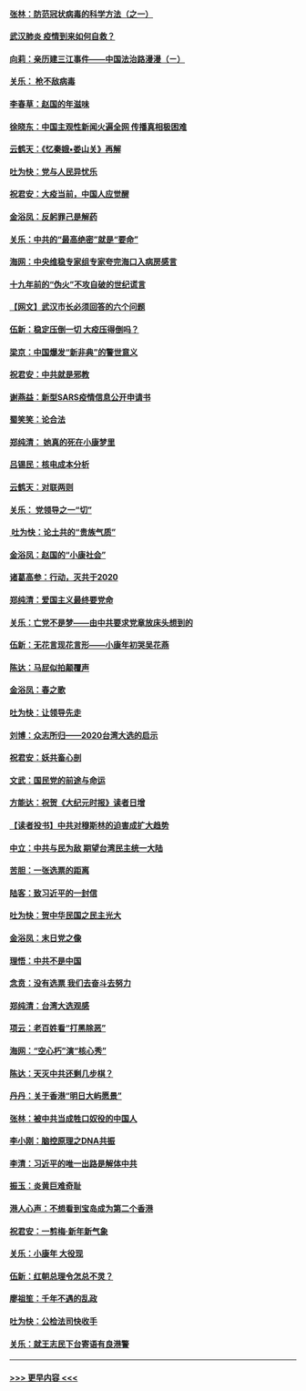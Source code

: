 #### [张林：防范冠状病毒的科学方法（之一）](../pages/nsc993/n11828618.md?t=01291511) 
#### [武汉肺炎 疫情到来如何自救？](../pages/nsc993/n11827632.md?t=01291511) 
#### [向莉：亲历建三江事件——中国法治路漫漫（ㄧ）](../pages/nsc993/n11827190.md?t=01291511) 
#### [关乐： 枪不敌病毒](../pages/nsc993/n11826746.md?t=01291511) 
#### [李春草：赵国的年滋味](../pages/nsc993/n11826321.md?t=01291511) 
#### [徐晓东：中国主观性新闻火遍全网 传播真相极困难](../pages/nsc993/n11826508.md?t=01291511) 
#### [云鹤天：《忆秦娥▪娄山关》再解](../pages/nsc993/n11824682.md?t=01291511) 
#### [吐为快：党与人民异忧乐](../pages/nsc993/n11824660.md?t=01291511) 
#### [祝君安：大疫当前，中国人应觉醒](../pages/nsc993/n11821946.md?t=01291511) 
#### [金浴凤：反躬罪己是解药](../pages/nsc993/n11820280.md?t=01291511) 
#### [关乐：中共的“最高绝密”就是“要命”](../pages/nsc993/n11816946.md?t=01291511) 
#### [海网：中央维稳专家组专家夸完海口入病房感言](../pages/nsc993/n11815138.md?t=01291511) 
#### [十九年前的“伪火”不攻自破的世纪谎言](../pages/nsc993/n11813238.md?t=01291511) 
#### [【网文】武汉市长必须回答的六个问题](../pages/nsc993/n11813848.md?t=01291511) 
#### [伍新：稳定压倒一切 大疫压得倒吗？](../pages/nsc993/n11812634.md?t=01291511) 
#### [梁京：中国爆发“新非典”的警世意义](../pages/nsc993/n11812554.md?t=01291511) 
#### [祝君安：中共就是邪教](../pages/nsc993/n11812431.md?t=01291511) 
#### [谢燕益：新型SARS疫情信息公开申请书](../pages/nsc993/n11808840.md?t=01291511) 
#### [蜀笑笑：论合法](../pages/nsc993/n11808064.md?t=01291511) 
#### [郑纯清： 她真的死在小康梦里](../pages/nsc993/n11806623.md?t=01291511) 
#### [吕锡民：核电成本分析](../pages/nsc993/n11806284.md?t=01291511) 
#### [云鹤天：对联两则](../pages/nsc993/n11805957.md?t=01291511) 
#### [关乐： 党领导之一“切”](../pages/nsc993/n11804505.md?t=01291511) 
#### [ 吐为快：论土共的“贵族气质”](../pages/nsc993/n11804490.md?t=01291511) 
#### [金浴凤：赵国的“小康社会”](../pages/nsc993/n11804452.md?t=01291511) 
#### [诸葛高参：行动，灭共于2020](../pages/nsc993/n11804120.md?t=01291511) 
#### [郑纯清：爱国主义最终要党命](../pages/nsc993/n11802197.md?t=01291511) 
#### [关乐：亡党不是梦——由中共要求党章放床头想到的](../pages/nsc993/n11802156.md?t=01291511) 
#### [伍新：无花言现花言形——小康年初哭吴花燕](../pages/nsc993/n11800044.md?t=01291511) 
#### [陈达：马屁似拍颠覆声](../pages/nsc993/n11800010.md?t=01291511) 
#### [金浴凤：春之歌](../pages/nsc993/n11797687.md?t=01291511) 
#### [吐为快：让领导先走](../pages/nsc993/n11797512.md?t=01291511) 
#### [刘博：众志所归——2020台湾大选的启示](../pages/nsc993/n11796878.md?t=01291511) 
#### [祝君安：妖共畜心剖](../pages/nsc993/n11794273.md?t=01291511) 
#### [文武：国民党的前途与命运](../pages/nsc993/n11794198.md?t=01291511) 
#### [方能达：祝贺《大纪元时报》读者日增](../pages/nsc993/n11793807.md?t=01291511) 
#### [【读者投书】中共对穆斯林的迫害成扩大趋势](../pages/nsc993/n11791371.md?t=01291511) 
#### [中立：中共与民为敌 期望台湾民主统一大陆](../pages/nsc993/n11790392.md?t=01291511) 
#### [苦胆：一张选票的距离](../pages/nsc993/n11788914.md?t=01291511) 
#### [陆客：致习近平的一封信](../pages/nsc993/n11788867.md?t=01291511) 
#### [吐为快：贺中华民国之民主光大](../pages/nsc993/n11788618.md?t=01291511) 
#### [金浴凤：末日党之像](../pages/nsc993/n11787475.md?t=01291511) 
#### [理悟：中共不是中国](../pages/nsc993/n11787463.md?t=01291511) 
#### [念贲：没有选票  我们去奋斗去努力](../pages/nsc993/n11787398.md?t=01291511) 
#### [郑纯清：台湾大选观感](../pages/nsc993/n11786210.md?t=01291511) 
#### [项云：老百姓看“打黑除恶”](../pages/nsc993/n11785398.md?t=01291511) 
#### [海网：“空心朽”演“核心秀”](../pages/nsc993/n11783874.md?t=01291511) 
#### [陈达：天灭中共还剩几步棋？](../pages/nsc993/n11783719.md?t=01291511) 
#### [丹丹：关于香港“明日大屿愿景”](../pages/nsc993/n11783273.md?t=01291511) 
#### [张林：被中共当成牲口奴役的中国人](../pages/nsc993/n11782397.md?t=01291511) 
#### [李小刚：脑控原理之DNA共振](../pages/nsc993/n11780962.md?t=01291511) 
#### [李清：习近平的唯一出路是解体中共](../pages/nsc993/n11780866.md?t=01291511) 
#### [振玉：炎黄巨难奇耻](../pages/nsc993/n11779632.md?t=01291511) 
#### [港人心声：不想看到宝岛成为第二个香港](../pages/nsc993/n11778817.md?t=01291511) 
#### [祝君安：一剪梅‧新年新气象](../pages/nsc993/n11776340.md?t=01291511) 
#### [关乐：小康年 大役现](../pages/nsc993/n11774213.md?t=01291511) 
#### [伍新：红朝总理令怎总不灵？](../pages/nsc993/n11770813.md?t=01291511) 
#### [廖祖笙：千年不遇的乱政](../pages/nsc993/n11770373.md?t=01291511) 
#### [吐为快：公检法司快收手](../pages/nsc993/n11770359.md?t=01291511) 
#### [关乐：就王志民下台寄语有良港警](../pages/nsc993/n11769903.md?t=01291511) 

----
#### [ >>> 更早内容 <<< ](../indexes/nsc993-earlier.md)
